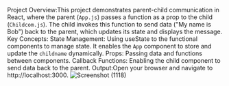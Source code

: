 Project Overview:This project demonstrates parent-child communication in React, where the parent (`App.js`) passes a function as a prop to the child (`Childcom.js`). The child invokes this function to send data ("My name is Bob") back to the parent, which updates its state and displays the message.
Key Concepts:
State Management: Using useState to the functional components to manage state. It enables the `App` component to store and update the `childname` dynamically.
Props: Passing data and functions between components.
Callback Functions: Enabling the child component to send data back to the parent.
Output:Open your browser and navigate to http://localhost:3000.
![Screenshot (1118)](https://github.com/user-attachments/assets/f4ad53a2-deb5-41f5-bd5f-a33782a0f226)
